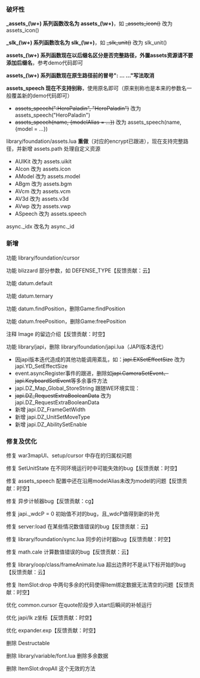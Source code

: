 ### 破坏性

**\_assets_(\w+) 系列函数改名为 assets_(\w+)**，如 ~~_assets_icon()~~ 改为 assets_icon()

**\_slk_(\w+) 系列函数改名为 slk_(\w+)**，如 ~~_slk_unit()~~ 改为 slk_unit()

**assets_(\w+) 系列函数现在以后缀名区分是否完整路径，外置assets资源请不要添加后缀名**，参考demo代码即可

**assets_(\w+) 系列函数现在原生路径前的冒号": ... ..."写法取消**

**assets_speech 现在不支持别称**，使用原名即可（原来别称也是本来的参数名一般覆盖新的demo代码即可）

* ~~assets_speech(":HeroPaladin", "HeroPaladin")~~ 改为 assets_speech("HeroPaladin")
* ~~assets_speech(name, {modelAlias = ...})~~ 改为 assets_speech(name, {model = ...})

library/foundation/assets.lua **重做**（对应的encrypt已跟进），现在支持完整路径，并新增 assets.path 处理自定义资源

* AUIKit 改为 assets.uikit
* AIcon 改为 assets.icon
* AModel 改为 assets.model
* ABgm 改为 assets.bgm
* AVcm 改为 assets.vcm
* AV3d 改为 assets.v3d
* AVwp 改为 assets.vwp
* ASpeech 改为 assets.speech

async._idx 改名为 async._id

### 新增

功能 library/foundation/cursor

功能 blizzard 部分参数，如 DEFENSE_TYPE【反馈贡献：云】

功能 datum.default

功能 datum.ternary

功能 datum.findPosition，删除Game:findPosition

功能 datum.freePosition，删除Game:freePosition

注释 Image 的留边介绍【反馈贡献：时空】

功能 library/japi，删除 library/foundation/japi.lua（JAPI版本迭代）

* 因japi版本迭代造成的其他功能调用紊乱，如：~~japi.EXSetEffectSize~~ 改为 japi.YD_SetEffectSize
* event.asyncRegister事件的跟进，删除如~~japi.CameraSetEvent、japi.KeyboardSetEvent~~等多余事件方法
* japi.DZ_Map_Global_StoreString 跟随WE环境实现：
* ~~japi.DZ_RequestExtraBooleanData~~ 改为 japi.DZ_RequestExtraBooleanData
* 新增 japi.DZ_FrameGetWidth
* 新增 japi.DZ_UnitSetMoveType
* 新增 japi.DZ_AbilitySetEnable

### 修复及优化

修复 war3mapUI、setup/cursor 中存在的归属权问题

修复 SetUnitState 在不同环境运行时中可能失效的bug【反馈贡献：时空】

修复 assets_speech 配置中还在沿用modelAlias未改为model的问题【反馈贡献：时空】

修复 异步计帧器bug【反馈贡献：cg】

修复 japi._wdcP = 0 初始值不对的bug，且_wdcP值得到新的补充

修复 server:load 在某些情况数值错误的bug【反馈贡献：云】

修复 library/foundation/sync.lua 同步的计时器bug【反馈贡献：时空】

修复 math.cale 计算数值错误的bug【反馈贡献：云】

修复 library/oop/class/frameAnimate.lua 超出边界时不是从1下标开始的bug【反馈贡献：云】

修复 ItemSlot:drop 中两句多余的代码使得Item绑定数据无法清空的问题【反馈贡献：时空】

优化 common.cursor 在quote阶段步入start后瞬间的补帧运行

优化 japi/lk z坐标【反馈贡献：时空】

优化 expander.exp【反馈贡献：时空】

删除 Destructable

删除 library/variable/font.lua 删除多余数据

删除 ItemSlot:dropAll 这个无效的方法